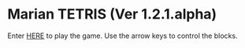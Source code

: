 # Marian TETRIS (Ver 1.2.1.alpha)
Enter [HERE](https://mlacosta.github.io/Marian-TETRIS/index.html) to play the game. Use the arrow keys to control the blocks.
